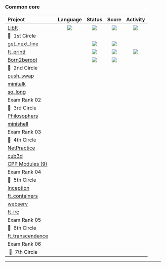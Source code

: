 
 ### Common core
 <div align="center">
 
 | Project                                                      |  Language  |      Status       | Score | Activity |
 | :----------------------------------------------------------- | :--------: | :----------: | :------------: | :------------: |
  |[Libft](https://github.com/davidmonteiro03/42-Cursus/tree/main/RANK00/libft)                |  <img src="https://img.shields.io/github/languages/top/drkpulse/libft" /> | <img src="https://img.shields.io/badge/done-sucess" /> | <img src="https://img.shields.io/badge/125%20%2F%20100%20%E2%98%85-success" />  |<img src="https://img.shields.io/github/last-commit/drkpulse/libft"/>|
 | :dizzy:  1st Circle |
 |[get_next_line]()    |  | <img src="https://img.shields.io/badge/Registed-yellow" /> | <img src="https://img.shields.io/badge/0%20%2F%20100-gray" /> | |
 |[ft_printf]()        |  | <img src="https://img.shields.io/badge/Registed-yellow" /> | <img src="https://img.shields.io/badge/0%20%2F%20100-gray" /> | <img src="https://img.shields.io/github/last-commit/drkpulse/ft_printf"/>|
 |[Born2beroot]()      |  | <img src="https://img.shields.io/badge/Registed-yellow" /> | <img src="https://img.shields.io/badge/0%20%2F%20100-gray" /> | |
 | :dizzy:  2nd Circle |
 |[push_swap]()        ||
 |[minitalk]()         ||
 |[so_long]()          ||
 |Exam Rank 02         ||
 | :dizzy:  3rd Circle |
 |[Philosophers]()     ||
 |[minishell]()        ||
 |Exam Rank 03         ||
 | :dizzy:  4th Circle |
 |[NetPractice]()      ||    
 |[cub3d]()            ||
 |[CPP Modules (9)]()  ||
 |Exam Rank 04         ||
 | :dizzy:  5th Circle |
 |[Inception]()        ||
 |[ft_containers]()    ||
 |[webserv]()          ||
 |[ft_irc]()           ||
 |Exam Rank 05         ||
 | :dizzy:  6th Circle |
 |[ft_transcendence]() ||
 |Exam Rank 06         ||
 | :dizzy:  7th Circle |
 
 ------
 </div>
